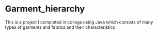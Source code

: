 # Garment_hierarchy
This is a project I completed in college using Java which consists of many types of garments and fabrics and their characteristics
